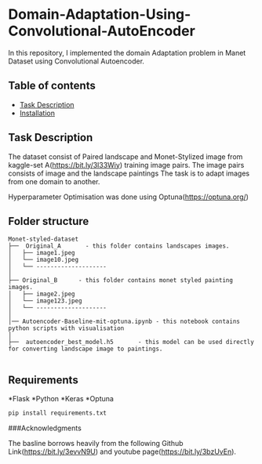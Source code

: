 # Domain-Adaptation-Using-Convolutional-AutoEncoder
In this repository, I implemented the domain Adaptation problem in Manet Dataset using Convolutional Autoencoder.

## Table of contents
* [Task Description](#TaskDescription)
* [Installation](#Installation)
## Task Description
The dataset consist of Paired landscape and Monet-Stylized image from kaggle-set A(https://bit.ly/3l33Wiy) training image pairs.
The image pairs consists of image and the landscape paintings
The task is to adapt images from one domain to another.

Hyperparameter Optimisation was done using Optuna(https://optuna.org/)

Folder structure
--------------
```
Monet-styled-dataset
├──  Original_A       - this folder contains landscapes images.
│   ├── image1.jpeg
│   └── image10.jpeg
│   └── --------------------
│
├── Original_B      - this folder contains monet styled painting images.
│   ├── image2.jpeg
│   └── image123.jpeg
│   └── --------------------  
│   
│── Autoencoder-Baseline-mit-optuna.ipynb - this notebook contains  python scripts with visualisation
│   
├──  autoencoder_best_model.h5       - this model can be used directly for converting landscape image to paintings.


```

## Requirements
*Flask
*Python
*Keras
*Optuna


```bash
pip install requirements.txt
```

###Acknowledgments

The basline borrows heavily from the following Github Link(https://bit.ly/3evvN9U) and youtube page(https://bit.ly/3bzUvEn).
